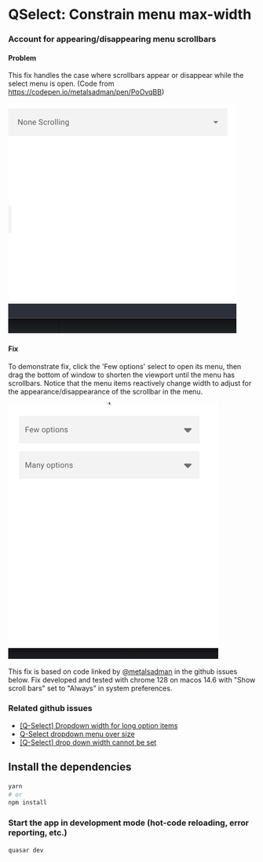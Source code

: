 # QSelect: Constrain menu max-width

### Account for appearing/disappearing menu scrollbars

#### Problem

This fix handles the case where scrollbars appear or disappear while the select menu is open. (Code from https://codepen.io/metalsadman/pen/PoOvqBB)

![repro](./repro/scrollbar-appearing-disappearing.gif)

#### Fix

To demonstrate fix, click the 'Few options' select to open its menu, then drag the bottom of window to shorten the viewport until the menu has scrollbars. Notice that the menu items reactively change width to adjust for the appearance/disappearance of the scrollbar in the menu.

![fix](./repro/scrollbar-observer-fix.gif)

This fix is based on code linked by [@metalsadman](https://github.com/metalsadman) in the github issues below. Fix developed and tested with chrome 128 on macos 14.6 with "Show scroll bars" set to "Always" in system preferences.

### Related github issues

- [[Q-Select] Dropdown width for long option items](https://github.com/quasarframework/quasar/discussions/12617)
- [Q-Select dropdown menu over size](https://github.com/quasarframework/quasar/issues/12678)
- [[Q-Select] drop down width cannot be set](https://github.com/quasarframework/quasar/discussions/16630)

## Install the dependencies

```bash
yarn
# or
npm install
```

### Start the app in development mode (hot-code reloading, error reporting, etc.)

```bash
quasar dev
```
